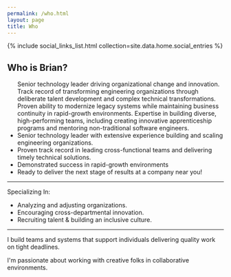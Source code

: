 ```yaml
---
permalink: /who.html
layout: page
title: Who
---
```


<article class="content">

{% include social_links_list.html collection=site.data.home.social_entries %}

<h1 class="content-title">Who is Brian?</h1>

<section class="content-body">

<ul class="summary">
Senior technology leader driving organizational change and innovation.
Track record of transforming engineering organizations through deliberate  talent development and complex technical transformations.
Proven ability to modernize legacy systems while maintaining business continuity in rapid-growth environments.
Expertise in building diverse, high-performing teams, including creating innovative apprenticeship programs and mentoring non-traditional software engineers.



<li>Senior technology leader with extensive experience building and scaling engineering organizations.</li>
<li>Proven track record in leading cross-functional teams and delivering timely technical solutions.</li>
<li>Demonstrated success in rapid-growth environments</li>
<li>Ready to deliver the next stage of results at a company near you!</li>
</ul>

<hr />

<p>Specializing In:</p>
<ul class="summary">
<li>Analyzing and adjusting organizations.</li>
<li>Encouraging cross-departmental innovation.</li>
<li>Recruiting talent &amp; building an inclusive culture.</li>
</ul>

<hr />
<p>I build teams and systems that support individuals delivering quality work on tight deadlines.</p>

<p>I'm passionate about working with creative folks in collaborative environments.</p>


</section>

</article>